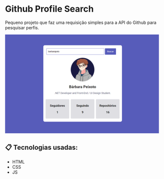 # Github Profile Search

Pequeno projeto que faz uma requisição simples para a API do Github para pesquisar perfis.

![Alt text](/github-profile.png?raw=true "Imagem do projeto") 

## 📋 Tecnologias usadas:
- HTML
- CSS
- JS
